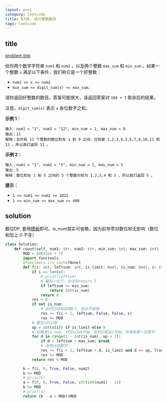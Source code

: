 ```yaml
---
layout: post
category: leetcode
title: 6396. 统计整数数目
tags: leetcode
---
```


## title
[problem link](https://leetcode.cn/problems/count-of-integers/)

给你两个数字字符串 `num1` 和 `num2` ，以及两个整数 `max_sum` 和 `min_sum` 。如果一个整数 `x` 满足以下条件，我们称它是一个好整数：

- `num1 <= x <= num2`
- `min_sum <= digit_sum(x) <= max_sum`.

请你返回好整数的数目。答案可能很大，请返回答案对 `109 + 7` 取余后的结果。

注意，`digit_sum(x)` 表示 `x` 各位数字之和。

 

**示例 1：**

```
输入：num1 = "1", num2 = "12", min_num = 1, max_num = 8
输出：11
解释：总共有 11 个整数的数位和在 1 到 8 之间，分别是 1,2,3,4,5,6,7,8,10,11 和 12 。所以我们返回 11 。
```

**示例 2：**

```
输入：num1 = "1", num2 = "5", min_num = 1, max_num = 5
输出：5
解释：数位和在 1 到 5 之间的 5 个整数分别为 1,2,3,4 和 5 。所以我们返回 5 。
```

 

**提示：**

- `1 <= num1 <= num2 <= 1022`
- `1 <= min_sum <= max_sum <= 400`

## solution

数位DP, 套用[模板](http://mafulong.eu.org/2022/08/19/%E6%95%B0%E4%BD%8DDP/)即可。is_num其实可省略，因为前导零对数位和无影响（数位和加上 0 不变）

```python
class Solution:
    def count(self, num1: str, num2: str, min_sum: int, max_sum: int) -> int:
        MOD = int(1e9 + 7)
        import functools
        @functools.lru_cache(None)
        def f(i: int, leftsum: int, is_limit: bool, is_num: bool, s: str):
            if i == len(s):
                # print(leftsum)
                # 最后一位了，合法则return 1
                if leftsum >= min_sum:
                    return int(is_num)
                return 0
            res = 0
            if not is_num:
                # 此时已经有前缀0了，因此不受限
                res += f(i + 1, leftsum, False, False, s)
                res %= MOD
            # 数位i的上限
            up = int(s[i]) if is_limit else 9
            # 如果是is_num, 则可以从0开始，否则只能从1开始，毕竟是第一位数字
            for d in range(1 - int(is_num), up + 1):
                if d + leftsum > max_sum: break
                # 没用过该数字
                res += f(i + 1, leftsum + d, is_limit and d == up, True, s)
                res %= MOD
            return res % MOD

        b = f(0, 0, True, False, num2)
        b %= MOD
        # print(b)
        a = f(0, 0, True, False, str(int(num1) - 1))
        b %= MOD
        # print(a)
        return (b - a + MOD)%MOD

```


